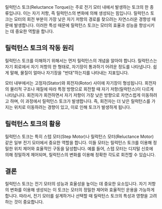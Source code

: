 릴럭턴스 토크(Reluctance Torque)는 주로 전기 모터 내에서 발생하는 토크의 한 종류입니다. 이는 자기 저항, 즉 릴럭턴스의 변화에 의해 생성되는 힘입니다. 릴럭턴스 토크는 모터의 회전 부분이 가장 낮은 자기 저항의 경로를 찾으려는 자연스러운 경향성 때문에 발생합니다. 이러한 특성 때문에 릴럭턴스 토크는 모터의 효율과 성능을 향상시키는 데 중요한 역할을 합니다.

## 릴럭턴스 토크의 작동 원리

릴럭턴스 토크를 이해하기 위해서는 먼저 릴럭턴스의 개념을 알아야 합니다. 릴럭턴스는 자기 회로에서 자기 저항의 한 형태로, 자기장이 통과하기 어려운 정도를 나타냅니다. 쉽게 말해, 물질이 얼마나 자기장을 "반대"하는지를 나타내는 지표입니다. 

모터 내부에서는 고정자(Stator)와 회전자(Rotor) 사이에 자기장이 형성됩니다. 회전자의 물리적 구조나 재질에 따라 특정 방향으로 회전할 때 자기 저항(릴럭턴스)이 다르게 나타납니다. 회전자가 회전하면서 자기 저항이 가장 낮은 방향으로 자연스럽게 이동하려고 하며, 이 과정에서 릴럭턴스 토크가 발생합니다. 즉, 회전자는 더 낮은 릴럭턴스를 가지는 위치로 이동하려는 경향이 있고, 이로 인해 토크가 발생하게 됩니다.

## 릴럭턴스 토크의 활용

릴럭턴스 토크는 특히 스텝 모터(Step Motor)나 릴럭턴스 모터(Reluctance Motor) 같은 일부 전기 모터에서 중요한 역할을 합니다. 이들 모터는 릴럭턴스 토크를 이용해 정밀한 위치 제어와 효율적인 구동을 달성합니다. 예를 들어, 스텝 모터는 디지털 신호에 의해 정밀하게 제어되며, 릴럭턴스의 변화를 이용해 정확한 각도로 회전할 수 있습니다.

## 결론

릴럭턴스 토크는 전기 모터의 성능과 효율성을 높이는 데 중요한 요소입니다. 자기 저항의 변화를 이용해 생성되는 이 토크는 모터의 정밀한 제어와 효율적인 운용을 가능하게 합니다. 따라서, 전기 모터를 설계하거나 선택할 때 릴럭턴스 토크의 특성과 영향을 고려하는 것이 중요합니다.